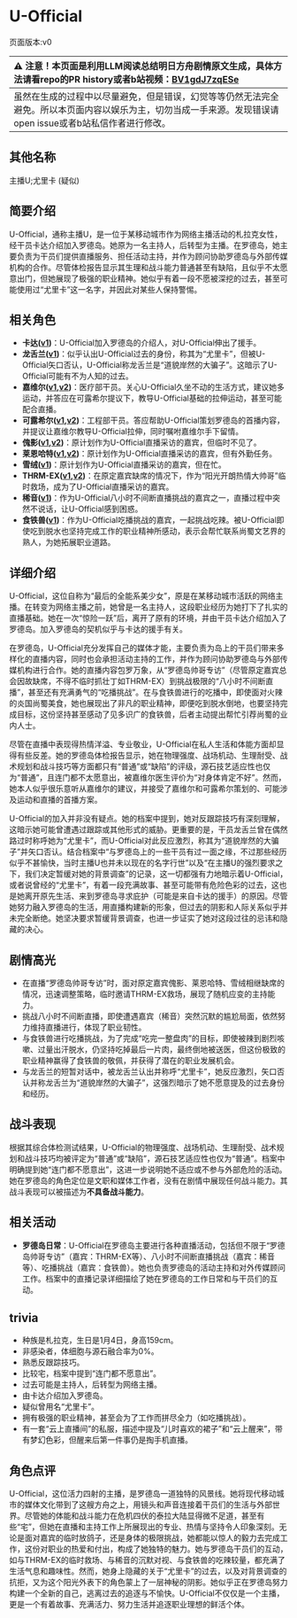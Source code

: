 # U-Official
页面版本:v0
 

| :warning: 注意！本页面是利用LLM阅读总结明日方舟剧情原文生成，具体方法请看repo的PR history或者b站视频：[BV1gdJ7zqESe](https://www.bilibili.com/video/BV1gdJ7zqESe/)         |
|:----------------------------|
| 虽然在生成的过程中以尽量避免，但是错误，幻觉等等仍然无法完全避免。所以本页面内容以娱乐为主，切勿当成一手来源。发现错误请open issue或者b站私信作者进行修改。|



## 其他名称
主播U;尤里卡 (疑似)
## 简要介绍
U-Official，通称主播U，是一位于某移动城市作为网络主播活动的札拉克女性，经干员卡达介绍加入罗德岛。她原为一名主持人，后转型为主播。在罗德岛，她主要负责为干员们提供直播服务、担任活动主持，并作为顾问协助罗德岛与外部传媒机构的合作。尽管体检报告显示其生理和战斗能力普通甚至有缺陷，且似乎不太愿意出门，但她展现了极强的职业精神。她似乎有着一段不愿被深挖的过去，甚至可能使用过“尤里卡”这一名字，并因此对某些人保持警惕。
## 相关角色
-   **卡达([v1](char_328_cammou.md))**：U-Official加入罗德岛的介绍人，对U-Official伸出了援手。
-   **龙舌兰([v1](char_486_takila.md))**：似乎认出U-Official过去的身份，称其为“尤里卡”，但被U-Official矢口否认，U-Official称龙舌兰是“道貌岸然的大骗子”。这暗示了U-Official可能有不为人知的过去。
-   **嘉维尔([v1](char_187_ccheal.md),[v2](../char_v3/char_187_ccheal.md))**：医疗部干员。关心U-Official久坐不动的生活方式，建议她多运动，并答应在可露希尔提议下，教导U-Official基础的拉伸运动，甚至可能配合直播。
-   **可露希尔([v1](extended_char_ke_lu_xi_er.md),[v2](../char_v3/extended_char_ke_lu_xi_er.md))**：工程部干员。答应帮助U-Official策划罗德岛的首播内容，并提议让嘉维尔教导U-Official拉伸，同时嘱咐嘉维尔手下留情。
-   **傀影([v1](char_250_phatom.md),[v2](../char_v3/char_250_phatom.md))**：原计划作为U-Official直播采访的嘉宾，但临时不见了。
-   **莱恩哈特([v1](char_373_lionhd.md),[v2](../char_v3/char_373_lionhd.md))**：原计划作为U-Official直播采访的嘉宾，但有外勤任务。
-   **雪绒([v1](char_466_qanik.md))**：原计划作为U-Official直播采访的嘉宾，但在忙。
-   **THRM-EX([v1](char_376_therex.md),[v2](../char_v3/char_376_therex.md))**：在原定嘉宾缺席的情况下，作为“阳光开朗热情大帅哥”临时救场，成为了U-Official直播采访的嘉宾。
-   **稀音([v1](char_336_folivo.md))**：作为U-Official八小时不间断直播挑战的嘉宾之一，直播过程中突然不说话，让U-Official感到困惑。
-   **食铁兽([v1](char_241_panda.md))**：作为U-Official吃播挑战的嘉宾，一起挑战吃辣。被U-Official即使吃到脱水也坚持完成工作的职业精神所感动，表示会帮忙联系尚蜀文艺界的熟人，为她拓展职业道路。
## 详细介绍
U-Official，这位自称为“最后的全能系美少女”，原是在某移动城市活跃的网络主播。在转变为网络主播之前，她曾是一名主持人，这段职业经历为她打下了扎实的直播基础。她在一次“惊险一跃”后，离开了原有的环境，并由干员卡达介绍加入了罗德岛。加入罗德岛的契机似乎与卡达的援手有关。

在罗德岛，U-Official充分发挥自己的媒体才能，主要负责为岛上的干员们带来多样化的直播内容，同时也会承担活动主持的工作，并作为顾问协助罗德岛与外部传媒机构进行合作。她的直播内容包罗万象，从“罗德岛帅哥专访”（尽管原定嘉宾总会因故缺席，不得不临时抓壮丁如THRM-EX）到挑战极限的“八小时不间断直播”，甚至还有充满勇气的“吃播挑战”。在与食铁兽进行的吃播中，即使面对火辣的炎国尚蜀美食，她也展现出了非凡的职业精神，即便吃到脱水倒地，也要坚持完成目标，这份坚持甚至感动了见多识广的食铁兽，后者主动提出帮忙引荐尚蜀的业内人士。

尽管在直播中表现得热情洋溢、专业敬业，U-Official在私人生活和体能方面却显得有些反差。她的罗德岛体检报告显示，她在物理强度、战场机动、生理耐受、战术规划和战斗技巧等方面都只有“普通”或“缺陷”的评级，源石技艺适应性也仅为“普通”，且连门都不太愿意出，被嘉维尔医生评价为“对身体肯定不好”。然而，她本人似乎很乐意听从嘉维尔的建议，并接受了嘉维尔和可露希尔策划的、可能涉及运动和直播的首播方案。

U-Official的加入并非没有疑点。她的档案中提到，她对反跟踪技巧有深刻理解，这暗示她可能曾遭遇过跟踪或其他形式的威胁。更重要的是，干员龙舌兰曾在偶然路过时称呼她为“尤里卡”，而U-Official对此反应激烈，称其为“道貌岸然的大骗子”并矢口否认。结合档案中“与罗德岛上的一些干员有过一面之缘，不过那些经历似乎不甚愉快，当时主播U也并未以现在的名字行世”以及“在主播U的强烈要求之下，我们决定暂缓对她的背景调查”的记录，这一切都强有力地暗示着U-Official，或者说曾经的“尤里卡”，有着一段充满故事、甚至可能带有危险色彩的过去，这也是她离开原先生活、来到罗德岛寻求庇护（可能是来自卡达的援手）的原因。尽管她努力融入罗德岛的生活，用直播构建新的形象，但过去的阴影和人际关系似乎并未完全断绝。她坚决要求暂缓背景调查，也进一步证实了她对这段过往的忌讳和隐藏的决心。
## 剧情高光
- 在直播“罗德岛帅哥专访”时，面对原定嘉宾傀影、莱恩哈特、雪绒相继缺席的情况，迅速调整策略，临时邀请THRM-EX救场，展现了随机应变的主持能力。
- 挑战八小时不间断直播，即使遭遇嘉宾（稀音）突然沉默的尴尬局面，依然努力维持直播进行，体现了职业韧性。
- 与食铁兽进行吃播挑战，为了完成“吃完一整盘肉”的目标，即使被辣到剧烈咳嗽、过量出汗脱水，仍坚持吃掉最后一片肉，最终倒地被送医，但这份极致的职业精神赢得了食铁兽的敬佩，并获得了潜在的职业发展机会。
- 与龙舌兰的短暂对话中，被龙舌兰认出并称呼“尤里卡”，她反应激烈，矢口否认并称龙舌兰为“道貌岸然的大骗子”，这强烈暗示了她不愿意提及的过去身份和经历。
## 战斗表现
根据其综合体检测试结果，U-Official的物理强度、战场机动、生理耐受、战术规划和战斗技巧均被评定为“普通”或“缺陷”，源石技艺适应性也仅为“普通”。档案中明确提到她“连门都不愿意出”，这进一步说明她不适应或不参与外部危险的活动。她在罗德岛的角色定位是文职和媒体工作者，没有在剧情中展现任何战斗能力。其战斗表现可以被描述为**不具备战斗能力**。
## 相关活动
-   **罗德岛日常**：U-Official在罗德岛主要进行各种直播活动，包括但不限于“罗德岛帅哥专访”（嘉宾：THRM-EX等）、八小时不间断直播挑战（嘉宾：稀音等）、吃播挑战（嘉宾：食铁兽）。她也负责罗德岛的活动主持和对外传媒顾问工作。档案中的直播记录详细描绘了她在罗德岛的工作日常和与干员们的互动。
## trivia
- 种族是札拉克，生日是1月4日，身高159cm。
- 非感染者，体细胞与源石融合率为0%。
- 熟悉反跟踪技巧。
- 比较宅，档案中提到“连门都不愿意出”。
- 过去可能是主持人，后转型为网络主播。
- 由卡达介绍加入罗德岛。
- 疑似曾用名“尤里卡”。
- 拥有极强的职业精神，甚至会为了工作而拼尽全力（如吃播挑战）。
- 有一套“云上直播间”的私服，描述中提及“儿时喜欢的裙子”和“云上醒来”，带有梦幻色彩，但醒来后第一件事仍是掏手机直播。
## 角色点评
U-Official，这位活力四射的主播，是罗德岛一道独特的风景线。她将现代移动城市的媒体文化带到了这艘方舟之上，用镜头和声音连接着干员们的生活与外部世界。尽管她的体能和战斗能力在危机四伏的泰拉大陆显得微不足道，甚至有些“宅”，但她在直播和主持工作上所展现出的专业、热情与坚持令人印象深刻。无论是面对嘉宾的临时放鸽子，还是身体的极限挑战，她都能以惊人的毅力去完成工作，这份对职业的热爱和付出，构成了她独特的魅力。她与罗德岛干员们的互动，如与THRM-EX的临时救场、与稀音的沉默对视、与食铁兽的吃辣较量，都充满了生活气息和趣味性。然而，她身上隐藏的关于“尤里卡”的过去，以及对背景调查的抗拒，又为这个阳光外表下的角色蒙上了一层神秘的阴影。她似乎正在罗德岛努力构建一个全新的自己，逃离过去的追逐与不愉快。U-Official不仅仅是一个主播，更是一个有着故事、充满活力、努力生活并追逐职业理想的鲜活个体。